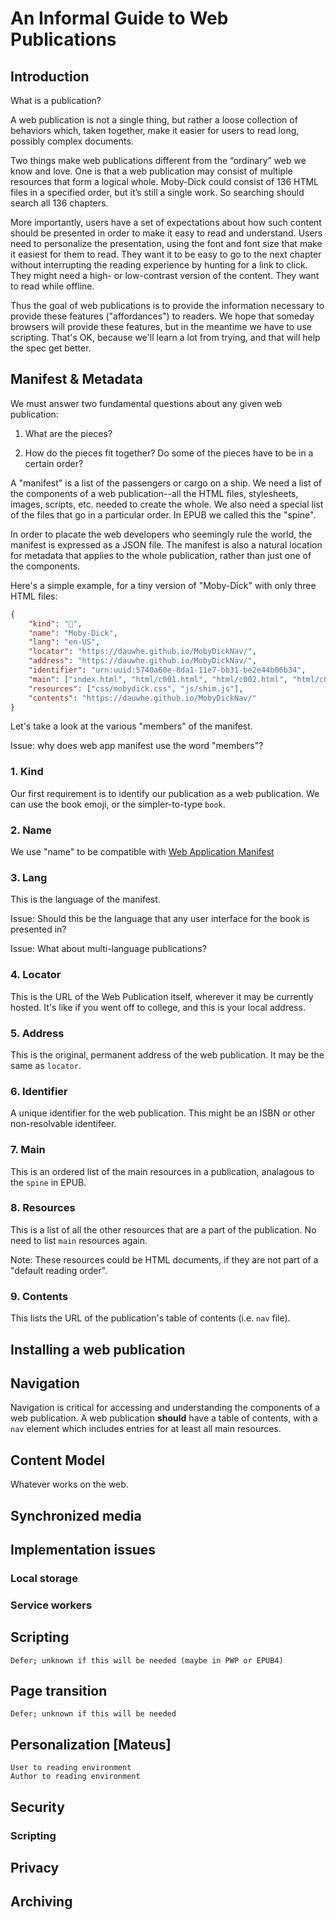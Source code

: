 # An Informal Guide to Web Publications

## Introduction

What is a publication? 

A web publication is not a single thing, but rather a loose collection of behaviors which, taken together, make it easier for users to read long, possibly complex documents. 

Two things make web publications different from the “ordinary” web we know and love. One is that a web publication may consist of multiple resources that form a logical whole. Moby-Dick could consist of 136 HTML files in a specified order, but it’s still a single work. So searching should search all 136 chapters.

More importantly, users have a set of expectations about how such content should be presented in order to make it easy to read and understand. Users need to personalize the presentation, using the font and font size that make it easiest for them to read. They want it to be easy to go to the next chapter without interrupting the reading experience by hunting for a link to click. They might need a high- or low-contrast version of the content. They want to read while offline.

Thus the goal of web publications is to provide the information necessary to provide these features ("affordances") to readers. We hope that someday browsers will provide these features, but in the meantime we have to use scripting. That's OK, because we'll learn a lot from trying, and that will help the spec get better.


## Manifest & Metadata

We must answer two fundamental questions about any given web publication:

1. What are the pieces?

2. How do the pieces fit together? Do some of the pieces have to be in a certain order?

A "manifest" is a list of the passengers or cargo on a ship. We need a list of the components of a web publication--all the HTML files, stylesheets, images, scripts, etc. needed to create the whole. We also need a special list of the files that go in a particular order. In EPUB we called this the "spine". 

In order to placate the web developers who seemingly rule the world, the manifest is expressed as a JSON file. The manifest is also a natural location for metadata that applies to the whole publication, rather than just one of the components. 

Here's a simple example, for a tiny version of "Moby-Dick" with only three HTML files:

```json
{
	"kind": "📖",
	"name": "Moby-Dick",
	"lang": "en-US",
	"locator": "https://dauwhe.github.io/MobyDickNav/",
	"address": "https://dauwhe.github.io/MobyDickNav/",
	"identifier": "urn:uuid:5740a60e-8da1-11e7-bb31-be2e44b06b34",
	"main": ["index.html", "html/c001.html", "html/c002.html", "html/c003.html"],
	"resources": ["css/mobydick.css", "js/shim.js"],
	"contents": "https://dauwhe.github.io/MobyDickNav/"
}

```

Let's take a look at the various "members" of the manifest.

Issue: why does web app manifest use the word "members"?

### 1. Kind

Our first requirement is to identify our publication as a web publication. We can use the book emoji, or the simpler-to-type `book`. 

### 2. Name

We use "name" to be compatible with [Web Application Manifest](https://www.w3.org/TR/appmanifest/)

### 3. Lang

This is the language of the manifest. 

Issue: Should this be the language that any user interface for the book is presented in?

Issue: What about multi-language publications?

### 4. Locator

This is the URL of the Web Publication itself, wherever it may be currently hosted. It's like if you went off to college, and this is your local address.

### 5. Address

This is the original, permanent address of the web publication. It may be the same as `locator`. 

### 6. Identifier

A unique identifier for the web publication. This might be an ISBN or other non-resolvable identifeer. 

### 7. Main

This is an ordered list of the main resources in a publication, analagous to the `spine` in EPUB. 




### 8. Resources

This is a list of all the other resources that are a part of the publication. No need to list `main` resources again.

Note: These resources could be HTML documents, if they are not part of a "default reading order".

### 9. Contents

This lists the URL of the publication's table of contents (i.e. `nav` file). 


## Installing a web publication





## Navigation

Navigation is critical for accessing and understanding the components of a web publication. A web publication **should** have a table of contents, with a `nav` element which includes entries for at least all main resources.

## Content Model

Whatever works on the web. 

## Synchronized media 


## Implementation issues
### Local storage
### Service workers
	
## Scripting

	Defer; unknown if this will be needed (maybe in PWP or EPUB4)

## Page transition
	Defer; unknown if this will be needed
	
## Personalization [Mateus]
	User to reading environment
	Author to reading environment
	
## Security


### Scripting

## Privacy

## Archiving










